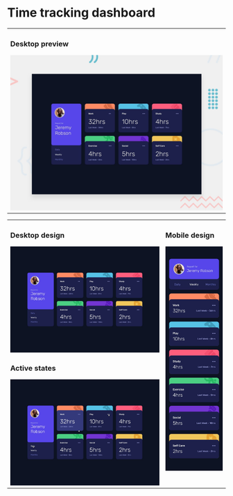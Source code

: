 # Time tracking dashboard

<table>
  <tr>
    <td>
      <h3> Desktop preview </h3>
      <img src="./assets/design/desktop-preview.jpg" />
    </td>
  </tr>
</table>
<table>
  <tr valign="top">
    <td width="71%">
      <h3> Desktop design </h3>
      <img src="./assets/design/desktop-design.jpg" />
      <h3> Active states </h3>
      <img src="./assets/design/active-states.jpg" />
    </td>
    <td>
      <h3> Mobile design </h3>
      <img src="./assets/design/mobile-design.jpg" />
    </td>
  </tr> 
</table>
